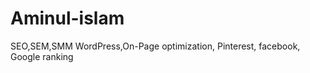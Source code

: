 Aminul-islam
============

SEO,SEM,SMM WordPress,On-Page optimization, Pinterest, facebook, Google ranking
